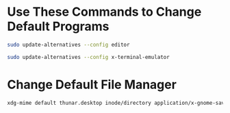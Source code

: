 # Use These Commands to Change Default Programs

```sh
sudo update-alternatives --config editor
```
```sh
sudo update-alternatives --config x-terminal-emulator
```

# Change Default File Manager
```sh
xdg-mime default thunar.desktop inode/directory application/x-gnome-saved-search
```
